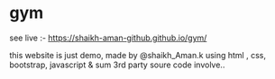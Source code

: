 # gym
see live :- 
https://shaikh-aman-github.github.io/gym/

this website is just demo, made by @shaikh_Aman.k using html , css, bootstrap, javascript &amp; sum 3rd party soure code involve.. 
